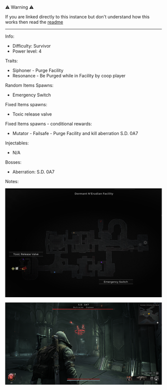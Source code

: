 ⚠️ Warning ⚠️

If you are linked directly to this instance but don't understand how this works then read the [readme](https://github.com/razeedazee/remnant2-instances/blob/main/README.md)

<hr>

Info:

- Difficulty: Survivor
- Power level: 4

Traits:

- Siphoner  - Purge Facility
- Resonance - Be Purged while in Facility by coop player

Random Items Spawns:

- Emergency Switch

Fixed Items spawns:

- Toxic release valve

Fixed Items spawns - conditional rewards:

- Mutator - Failsafe - Purge Facility and kill aberration S.D. 0A7

Injectables:

- N/A

Bosses:

- Aberration: S.D. 0A7

Notes:

>

![](info/mini-map.png)

![](info/info.png)
